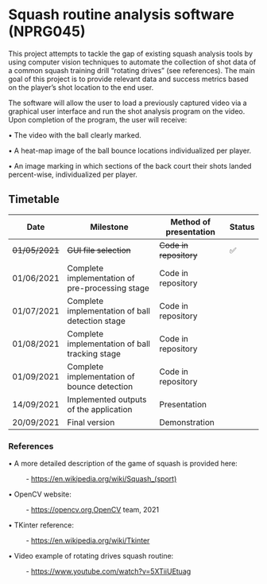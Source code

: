 # Squash routine analysis software (NPRG045)
This project attempts to tackle the gap of existing squash analysis tools by using computer
vision techniques to automate the collection of shot data of a common squash training drill “rotating
drives” (see references). The main goal of this project is to provide relevant data and success
metrics based on the player’s shot location to the end user.

The software will allow the user to load a previously captured video via a graphical user
interface and run the shot analysis program on the video. Upon completion of the program, the user
will receive:

• The video with the ball clearly marked.

• A heat-map image of the ball bounce locations individualized per player.

• An image marking in which sections of the back court their shots landed percent-wise, individualized per player.



## Timetable

| Date               |Milestone                  |Method of presentation                |Status     |
|----------------|-------------------------------|--------------------------------------|------------
|~~01/05/2021~~  | ~~GUI file selection~~                         |~~Code in repository~~|✅        |                    
|01/06/2021      | Complete implementation of pre-processing stage| Code in repository  |           |
|01/07/2021      | Complete implementation of ball detection stage| Code in repository  |           |
|01/08/2021	     | Complete implementation of ball tracking stage | Code in repository  |           |
|01/09/2021	     | Complete implementation of bounce detection    | Code in repository  |           |
|14/09/2021	     | Implemented outputs of the application	      | Presentation        |           |
|20/09/2021		 | Final version						          | Demonstration       |           |


### References
• A more detailed description of the game of squash is provided here:

&nbsp;&nbsp;&nbsp;&nbsp;&nbsp;&nbsp;&nbsp;&nbsp; - https://en.wikipedia.org/wiki/Squash_(sport)

• OpenCV website:

&nbsp;&nbsp;&nbsp;&nbsp;&nbsp;&nbsp;&nbsp;&nbsp; - https://opencv.org,OpenCV team, 2021

• TKinter reference:

&nbsp;&nbsp;&nbsp;&nbsp;&nbsp;&nbsp;&nbsp;&nbsp; - https://en.wikipedia.org/wiki/Tkinter

• Video example of rotating drives squash routine:

&nbsp;&nbsp;&nbsp;&nbsp;&nbsp;&nbsp;&nbsp;&nbsp; - https://www.youtube.com/watch?v=5XTiiUEtuag
